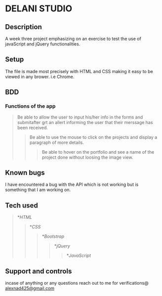 # DELANI STUDIO
## Description
A week three project emphasizing on an exercise to test the use of javaScript and jQuery functionalities.

## Setup
The file is made most precisely with HTML and CSS making it easy to be viewed in any brower. i.e Chrome.

## BDD
### Functions of the app
>Be able to allow the user to input his/her info in the forms and submitafter grt an allert informing the user that their merssage has been received.
>>Be able to use the mouse to click on the projects and display a paragraph of more details.
>>>Be able to hover on the portfolio and see a name of the project done without loosing the image view.

## Known bugs 
I have encountered a bug with the API which is not working but is something that I am working on.

## Tech used 
>*_HTML_
>>*_CSS_
>>>*_Bootstrap_
>>>>*_jQuery_
>>>>>*_JavaScript_

## Support and controls 
incase of anything or any questions reach out to me for verifications@ alexnad425@gmail.com

